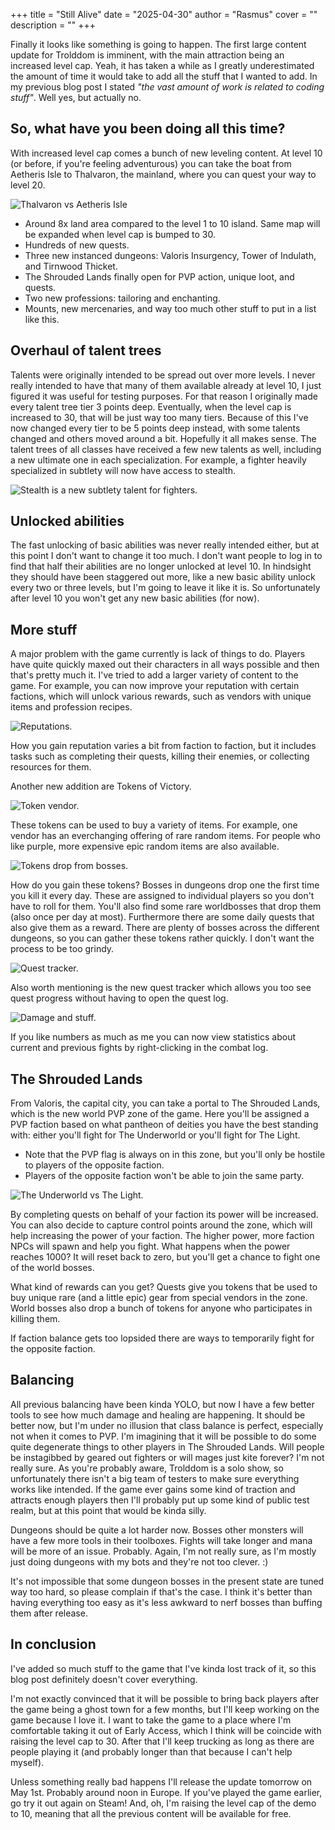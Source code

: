+++
title = "Still Alive"
date = "2025-04-30"
author = "Rasmus"
cover = ""
description = ""
+++

Finally it looks like something is going to happen. The first large content update for Trolddom is imminent, with the main attraction being an increased level cap. Yeah, it has taken a while as I greatly underestimated the amount of time it would take to add all the stuff that I wanted to add. In my previous blog post I stated _"the vast amount of work is related to coding stuff"_. Well yes, but actually no.

## So, what have you been doing all this time?
With increased level cap comes a bunch of new leveling content. At level 10 (or before, if you're feeling adventurous) you can take the boat from Aetheris Isle to Thalvaron, the mainland, where you can quest your way to level 20. 

![Thalvaron vs Aetheris Isle](/blog/images/thalvaron-vs-aetheris-isle-size.png)

- Around 8x land area compared to the level 1 to 10 island. Same map will be expanded when level cap is bumped to 30.
- Hundreds of new quests.
- Three new instanced dungeons: Valoris Insurgency, Tower of Indulath, and Tirnwood Thicket.
- The Shrouded Lands finally open for PVP action, unique loot, and quests.
- Two new professions: tailoring and enchanting.
- Mounts, new mercenaries, and way too much other stuff to put in a list like this.

## Overhaul of talent trees
Talents were originally intended to be spread out over more levels. I never really intended to have that many of them available already at level 10, I just figured it was useful for testing purposes. For that reason I originally made every talent tree tier 3 points deep. Eventually, when the level cap is increased to 30, that will be just way too many tiers. Because of this I've now changed every tier to be 5 points deep instead, with some talents changed and others moved around a bit. Hopefully it all makes sense. The talent trees of all classes have received a few new talents as well, including a new ultimate one in each specialization. For example, a fighter heavily specialized in subtlety will now have access to stealth.

![Stealth is a new subtlety talent for fighters.](/blog/images/stealth-5.gif)

## Unlocked abilities
The fast unlocking of basic abilities was never really intended either, but at this point I don't want to change it too much. I don't want people to log in to find that half their abilities are no longer unlocked at level 10. In hindsight they should have been staggered out more, like a new basic ability unlock every two or three levels, but I'm going to leave it like it is. So unfortunately after level 10 you won't get any new basic abilities (for now).

## More stuff
A major problem with the game currently is lack of things to do. Players have quite quickly maxed out their characters in all ways possible and then that's pretty much it. I've tried to add a larger variety of content to the game. For example, you can now improve your reputation with certain factions, which will unlock various rewards, such as vendors with unique items and profession recipes.

![Reputations.](/blog/images/rep.png)

How you gain reputation varies a bit from faction to faction, but it includes tasks such as completing their quests, killing their enemies, or collecting resources for them. 

Another new addition are Tokens of Victory.

![Token vendor.](/blog/images/token_of_victory_2.png)

These tokens can be used to buy a variety of items. For example, one vendor has an everchanging offering of rare random items. For people who like purple, more expensive epic random items are also available. 

![Tokens drop from bosses.](/blog/images/token_of_victory.png)

How do you gain these tokens? Bosses in dungeons drop one the first time you kill it every day. These are assigned to individual players so you don't have to roll for them. You'll also find some rare worldbosses that drop them (also once per day at most). Furthermore there are some daily quests that also give them as a reward. There are plenty of bosses across the different dungeons, so you can gather these tokens rather quickly. I don't want the process to be too grindy.

![Quest tracker.](/blog/images/quest_tracker.png)

Also worth mentioning is the new quest tracker which allows you too see quest progress without having to open the quest log.

![Damage and stuff.](/blog/images/dps.png)

If you like numbers as much as me you can now view statistics about current and previous fights by right-clicking in the combat log.

## The Shrouded Lands
From Valoris, the capital city, you can take a portal to The Shrouded Lands, which is the new world PVP zone of the game. Here you'll be assigned a PVP faction based on what pantheon of deities you have the best standing with: either you'll fight for The Underworld or you'll fight for The Light. 

- Note that the PVP flag is always on in this zone, but you'll only be hostile to players of the opposite faction. 
- Players of the opposite faction won't be able to join the same party.

![The Underworld vs The Light.](/blog/images/realm_balance.png)

By completing quests on behalf of your faction its power will be increased. You can also decide to capture control points around the zone, which will help increasing the power of your faction. The higher power, more faction NPCs will spawn and help you fight. What happens when the power reaches 1000? It will reset back to zero, but you'll get a chance to fight one of the world bosses. 

What kind of rewards can you get? Quests give you tokens that be used to buy unique rare (and a little epic) gear from special vendors in the zone. World bosses also drop a bunch of tokens for anyone who participates in killing them.

If faction balance gets too lopsided there are ways to temporarily fight for the opposite faction.

## Balancing
All previous balancing have been kinda YOLO, but now I have a few better tools to see how much damage and healing are happening. It should be better now, but I'm under no illusion that class balance is perfect, especially not when it comes to PVP. I'm imagining that it will be possible to do some quite degenerate things to other players in The Shrouded Lands. Will people be instagibbed by geared out fighters or will mages just kite forever? I'm not really sure. As you're probably aware, Trolddom is a solo show, so unfortunately there isn't a big team of testers to make sure everything works like intended. If the game ever gains some kind of traction and attracts enough players then I'll probably put up some kind of public test realm, but at this point that would be kinda silly.

Dungeons should be quite a lot harder now. Bosses other monsters will have a few more tools in their toolboxes. Fights will take longer and mana will be more of an issue. Probably. Again, I'm not really sure, as I'm mostly just doing dungeons with my bots and they're not too clever. :)

It's not impossible that some dungeon bosses in the present state are tuned way too hard, so please complain if that's the case. I think it's better than having everything too easy as it's less awkward to nerf bosses than buffing them after release.

## In conclusion
I've added so much stuff to the game that I've kinda lost track of it, so this blog post definitely doesn't cover everything.

I'm not exactly convinced that it will be possible to bring back players after the game being a ghost town for a few months, but I'll keep working on the game because I love it. I want to take the game to a place where I'm comfortable taking it out of Early Access, which I think will be coincide with raising the level cap to 30. After that I'll keep trucking as long as there are people playing it (and probably longer than that because I can't help myself).

Unless something really bad happens I'll release the update tomorrow on May 1st. Probably around noon in Europe. If you've played the game earlier, go try it out again on Steam! And, oh, I'm raising the level cap of the demo to 10, meaning that all the previous content will be available for free.